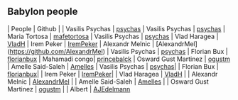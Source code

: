 ## Babylon people

| People        | Github        |
| Vasilis Psychas | [psychas](https://github.com/psychas/)
| Vasilis Psychas | [psychas](https://github.com/psychas/)
| Maria Tortosa | [mafetortosa](https://github.com/mafetortosa/)
| Vasilis Psychas | [psychas](https://github.com/psychas/)
| Vlad Haragea | [VladH](https://github.com/vladharagea)
| Irem Peker | [IremPeker](https://github.com/psychas/)
| Alexandr Melnic | [AlexandrMel] (https://github.com/AlexandrMel)
| Vasilis Psychas | [psychas](https://github.com/psychas/)
| Florian Bux | [florianbux](https://github.com/florianbux/)
| Mahamadi congo| [princebalck](https://github.com/princeblack/)
| Osward Gust Martinez | [ogustm](https://github.com/ogustm/)
| Amelle Said-Saleh | [Amelles](https://github.com/Amelles/)
| Vasilis Psychas | [psychas](https://github.com/psychas/)|
| Florian Bux | [florianbux](https://github.com/florianbux/)|
| Irem Peker | [IremPeker](https://github.com/psychas/)|
| Vlad Haragea | [VladH](https://github.com/vladharagea) |
| Alexandr Melnic | [AlexandrMel](https://github.com/AlexandrMel) |
| Amelle Said-Saleh | [Amelles](https://github.com/Amelles/) |
| Osward Gust Martinez | [ogustm](https://github.com/ogustm/) |
| Albert | [AJEdelmann](https://github.com/AJEdelmann/)